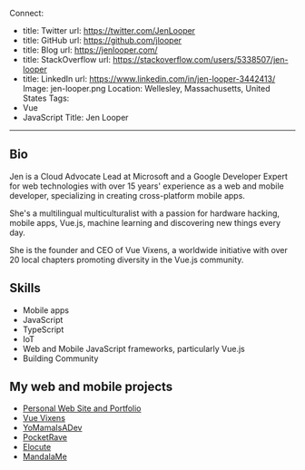 Connect:
  - title: Twitter
    url: https://twitter.com/JenLooper
  - title: GitHub
    url: https://github.com/jlooper
  - title: Blog
    url: https://jenlooper.com/
  - title: StackOverflow
    url: https://stackoverflow.com/users/5338507/jen-looper
  - title: LinkedIn
    url: https://www.linkedin.com/in/jen-looper-3442413/
Image: jen-looper.png
Location: Wellesley, Massachusetts, United States
Tags:
  - Vue
  - JavaScript
Title: Jen Looper
---
## Bio
Jen is a Cloud Advocate Lead at Microsoft and a Google Developer Expert for web technologies with over 15 years' experience as a web and mobile developer, specializing in creating cross-platform mobile apps. 

She's a multilingual multiculturalist with a passion for hardware hacking, mobile apps, Vue.js, machine learning and discovering new things every day. 

She is the founder and CEO of Vue Vixens, a worldwide initiative with over 20 local chapters promoting diversity in the Vue.js community. 

## Skills
* Mobile apps
* JavaScript
* TypeScript
* IoT
* Web and Mobile JavaScript frameworks, particularly Vue.js
* Building Community

## My web and mobile projects
* [Personal Web Site and Portfolio](https://jenlooper.com)
* [Vue Vixens](https://vuevixens.org)
* [YoMamaIsADev](https://yomamaisa.dev)
* [PocketRave](https://pocketrave.me)
* [Elocute](https://elocute.me)
* [MandalaMe](https://mandala-me.netlify.com/#/)
